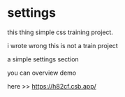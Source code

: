 # settings

this thing simple css training project.

i wrote wrong this is not a train project 

a simple settings section 

you can overview demo 

here >> https://h82cf.csb.app/

